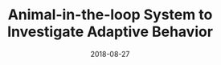 ---
title: "Animal-in-the-loop System to Investigate Adaptive Behavior"
collection: publications
permalink: /publication/2018-08-27-Animal-in-the-loop-Syste-to-Investigate-Adaptive-Behavior
# excerpt: 'This paper is about the number 1. The number 2 is left for future work.'
date: 2018-08-27
venue: 'Advanced Robotics'
# paperurl: 'http://academicpages.github.io/files/paper1.pdf'
citation: 'S. Shigaki, M. R. Fikri, <b>C. Hernandez-Reyes</b>, T. Sakurai, N. Ando, D. Kurabayashi, R. Kanzaki, H. Sezutsu. &quot;Animal-in-the-loop System to Investigate Adaptive Behavior&quot;, <i>Advanced Robotics</i>, Taylor & Francis, Vol. 32, No. 17, pp. 945-953, Aug. 2018.'
---